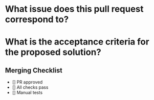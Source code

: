 # What issue does this pull request correspond to?


# What is the acceptance criteria for the proposed solution?



## Merging Checklist

- [] PR approved
- [] All checks pass
- [] Manual tests